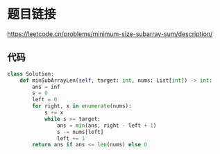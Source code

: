 # 题目链接

https://leetcode.cn/problems/minimum-size-subarray-sum/description/

## 代码

```python
class Solution:
    def minSubArrayLen(self, target: int, nums: List[int]) -> int:
        ans = inf
        s = 0
        left = 0
        for right, x in enumerate(nums):
            s += x
            while s >= target:
                ans = min(ans, right - left + 1)
                s -= nums[left]
                left += 1
        return ans if ans <= len(nums) else 0
        
```
